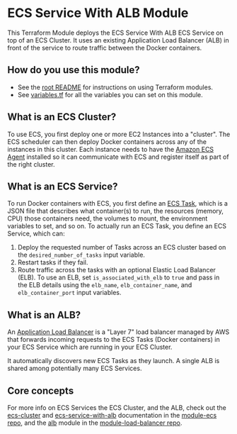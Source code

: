 # ECS Service With ALB Module

This Terraform Module deploys the ECS Service With ALB ECS Service on top of an ECS Cluster. It uses
an existing Application Load Balancer (ALB) in front of the service to route traffic between the Docker containers.

## How do you use this module?

* See the [root README](/README.md) for instructions on using Terraform modules.
* See [variables.tf](./variables.tf) for all the variables you can set on this module.

## What is an ECS Cluster?

To use ECS, you first deploy one or more EC2 Instances into a "cluster". The ECS scheduler can then deploy Docker
containers across any of the instances in this cluster. Each instance needs to have the [Amazon ECS
Agent](http://docs.aws.amazon.com/AmazonECS/latest/developerguide/ECS_agent.html) installed so it can communicate with
ECS and register itself as part of the right cluster.

## What is an ECS Service?

To run Docker containers with ECS, you first define an [ECS
Task](http://docs.aws.amazon.com/AmazonECS/latest/developerguide/task_defintions.html), which is a JSON file that
describes what container(s) to run, the resources (memory, CPU) those containers need, the volumes to mount, the
environment variables to set, and so on. To actually run an ECS Task, you define an ECS Service, which can:

1. Deploy the requested number of Tasks across an ECS cluster based on the `desired_number_of_tasks` input variable.
1. Restart tasks if they fail.
1. Route traffic across the tasks with an optional Elastic Load Balancer (ELB). To use an ELB, set `is_associated_with_elb`
   to `true` and pass in the ELB details using the `elb_name`, `elb_container_name`, and `elb_container_port`
   input variables.

## What is an ALB?

An [Application Load Balancer](http://docs.aws.amazon.com/elasticloadbalancing/latest/application/introduction.html) is 
a "Layer 7" load balancer managed by AWS that forwards incoming requests to the ECS Tasks (Docker containers) in your ECS
Service which are running in your ECS Cluster.

It automatically discovers new ECS Tasks as they launch. A single ALB is shared among potentially many ECS Services. 

## Core concepts

For more info on ECS Services the ECS Cluster, and the ALB, check out the
[ecs-cluster](https://github.com/gruntwork-io/module-ecs/tree/master/modules/ecs-cluster) and
[ecs-service-with-alb](https://github.com/gruntwork-io/module-ecs/tree/master/modules/ecs-service-with-alb) documentation 
in the [module-ecs repo](https://github.com/gruntwork-io/module-ecs), and the 
[alb](https://github.com/gruntwork-io/module-load-balancer/tree/master/modules/alb) module in the [module-load-balancer repo](
https://github.com/gruntwork-io/module-load-balancer).
